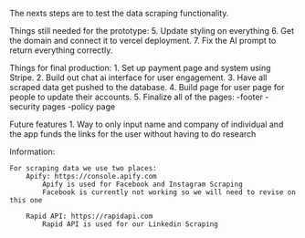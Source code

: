 The nexts steps are to test the data scraping functionality.

Things still needed for the prototype:
    <!-- 1. Finish and make sure data is scraped and returned correctly from Apify. -->
    <!-- 2. Send data to the ai and have it returned correctly.
        look at the other Repo for Hermes on how to do this correctly -->
    <!-- 3. Make sure that it is downloadable and formatted. -->
    <!-- 4. Make a Login page that is functional. -->
    5. Update styling on everything
    6. Get the domain and connect it to vercel deployment.
    7. Fix the AI prompt to return everything correctly.

Things for final production:
    1. Set up payment page and system using Stripe.
    2. Build out chat ai interface for user engagement.
    3. Have all scraped data get pushed to the database.
    4. Build page for user page for people to update their accounts.
    5. Finalize all of the pages:
        -footer
        -security pages
        -policy page

Future features
    1. Way to only input name and company of individual and the app funds the links for the user without having to do research



Information:

    For scraping data we use two places:
        Apify: https://console.apify.com
            Apify is used for Facebook and Instagram Scraping
            Facebook is currently not working so we will need to revise on this one

        Rapid API: https://rapidapi.com
            Rapid API is used for our Linkedin Scraping